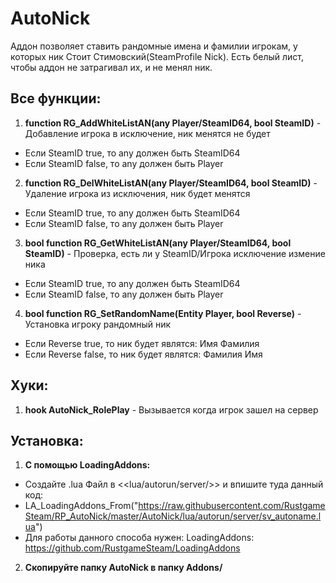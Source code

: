 # AutoNick
Аддон позволяет ставить рандомные имена и фамилии игрокам, у которых ник
Стоит Стимовский(SteamProfile Nick).
Есть белый лист, чтобы аддон не затрагивал их, и не менял ник.

## Все функции:
1. **function RG_AddWhiteListAN(any Player/SteamID64, bool SteamID)** - Добавление игрока в исключение, ник менятся не будет
* Если SteamID true, то any должен быть SteamID64
* Если SteamID false, то any должен быть Player
2. **function RG_DelWhiteListAN(any Player/SteamID64, bool SteamID)** - Удаление игрока из исключения, ник будет менятся
* Если SteamID true, то any должен быть SteamID64
* Если SteamID false, то any должен быть Player
3. **bool function RG_GetWhiteListAN(any Player/SteamID64, bool SteamID)** - Проверка, есть ли у SteamID/Игрока исключение измение ника
* Если SteamID true, то any должен быть SteamID64
* Если SteamID false, то any должен быть Player
4. **bool function RG_SetRandomName(Entity Player, bool Reverse)** - Установка игроку рандомный ник
* Если Reverse true, то ник будет являтся: Имя Фамилия
* Если Reverse false, то ник будет являтся: Фамилия Имя

## Хуки:
1. **hook AutoNick_RolePlay** - Вызывается когда игрок зашел на сервер

## Установка:
1. **С помощью LoadingAddons:**
* Создайте .lua Файл в <<lua/autorun/server/>> и впишите туда данный код: 
* LA_LoadingAddons_From("https://raw.githubusercontent.com/RustgameSteam/RP_AutoNick/master/AutoNick/lua/autorun/server/sv_autoname.lua")
* Для работы данного способа нужен: LoadingAddons: https://github.com/RustgameSteam/LoadingAddons
2. **Скопируйте папку AutoNick в папку Addons/**
